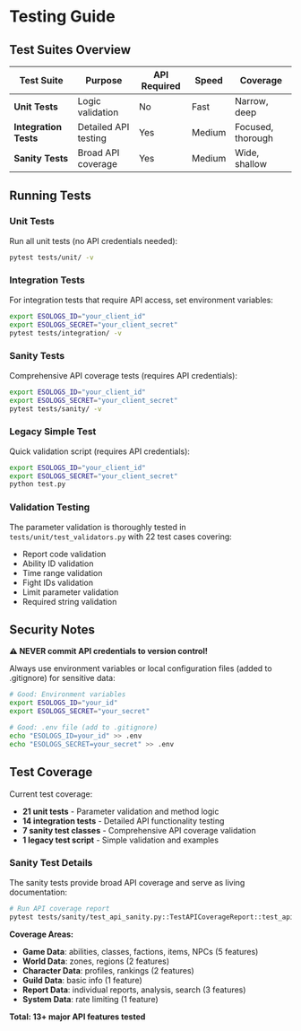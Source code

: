 # Testing Guide

## Test Suites Overview

| Test Suite | Purpose | API Required | Speed | Coverage |
|-----------|---------|--------------|-------|----------|
| **Unit Tests** | Logic validation | No | Fast | Narrow, deep |
| **Integration Tests** | Detailed API testing | Yes | Medium | Focused, thorough |
| **Sanity Tests** | Broad API coverage | Yes | Medium | Wide, shallow |

## Running Tests

### Unit Tests
Run all unit tests (no API credentials needed):
```bash
pytest tests/unit/ -v
```

### Integration Tests
For integration tests that require API access, set environment variables:
```bash
export ESOLOGS_ID="your_client_id"
export ESOLOGS_SECRET="your_client_secret"
pytest tests/integration/ -v
```

### Sanity Tests
Comprehensive API coverage tests (requires API credentials):
```bash
export ESOLOGS_ID="your_client_id"
export ESOLOGS_SECRET="your_client_secret"
pytest tests/sanity/ -v
```

### Legacy Simple Test
Quick validation script (requires API credentials):
```bash
export ESOLOGS_ID="your_client_id"
export ESOLOGS_SECRET="your_client_secret"
python test.py
```

### Validation Testing
The parameter validation is thoroughly tested in `tests/unit/test_validators.py` with 22 test cases covering:
- Report code validation
- Ability ID validation
- Time range validation
- Fight IDs validation
- Limit parameter validation
- Required string validation

## Security Notes

**⚠️ NEVER commit API credentials to version control!**

Always use environment variables or local configuration files (added to .gitignore) for sensitive data:

```bash
# Good: Environment variables
export ESOLOGS_ID="your_id"
export ESOLOGS_SECRET="your_secret"

# Good: .env file (add to .gitignore)
echo "ESOLOGS_ID=your_id" >> .env
echo "ESOLOGS_SECRET=your_secret" >> .env
```

## Test Coverage

Current test coverage:
- **21 unit tests** - Parameter validation and method logic
- **14 integration tests** - Detailed API functionality testing
- **7 sanity test classes** - Comprehensive API coverage validation
- **1 legacy test script** - Simple validation and examples

### Sanity Test Details

The sanity tests provide broad API coverage and serve as living documentation:

```bash
# Run API coverage report
pytest tests/sanity/test_api_sanity.py::TestAPICoverageReport::test_api_coverage_summary -v -s
```

**Coverage Areas:**
- **Game Data**: abilities, classes, factions, items, NPCs (5 features)
- **World Data**: zones, regions (2 features)
- **Character Data**: profiles, rankings (2 features)
- **Guild Data**: basic info (1 feature)
- **Report Data**: individual reports, analysis, search (3 features)
- **System Data**: rate limiting (1 feature)

**Total: 13+ major API features tested**
